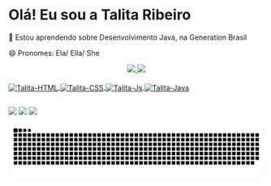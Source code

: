 # Olá! Eu sou a Talita Ribeiro 

🌱 Estou aprendendo sobre Desenvolvimento Java, na Generation Brasil

😄 Pronomes: Ela/ Ella/ She

<div align="center">
  <a href="https://github.com/talitarribeiro">
  <img height="135em" src="https://github-readme-stats.vercel.app/api?username=talitarribeiro&show_icons=true&theme=Light colorblind&include_all_commits=true&count_private=true"/>
  <img height="135em" src="https://github-readme-stats.vercel.app/api/top-langs/?username=talitarribeiro&layout=compact&langs_count=7&theme=Light colorblind"/>
</div>
  
<div style="display: flow"><br>
 <img align="center" alt="Talita-HTML" height="30" width="40" src="https://cdn.jsdelivr.net/gh/devicons/devicon/icons/html5/html5-original.svg">
 <img align="center" alt="Talita-CSS" height="30" width="40" src="https://cdn.jsdelivr.net/gh/devicons/devicon/icons/css3/css3-original.svg">
 <img align="center" alt="Talita-Js" height="30" width="40" src="https://cdn.jsdelivr.net/gh/devicons/devicon/icons/javascript/javascript-original.svg">
 <img align="center" alt="Talita-Java" height="30" width="40" src="https://cdn.jsdelivr.net/gh/devicons/devicon/icons/java/java-original.svg" 
</div>
  
  ##
 <div>
  <a href="https://www.instagram.com/talitaribeiro.ribeiro/" target="_blank"><img src="https://img.shields.io/badge/-Instagram-%23E4405F?style=for-the-badge&logo=instagram&logoColor=white" target="_blank"></a>
 	<a href="https://github.com/talitarribeiro" target="_blank"><img src="https://img.shields.io/badge/Discord-7289DA?style=for-the-badge&logo=discord&logoColor=white" target="_blank"></a> 
  <a href="https://www.linkedin.com/feed/" target="_blank"><img src="https://img.shields.io/badge/-LinkedIn-%230077B5?style=for-the-badge&logo=linkedin&logoColor=white" target="_blank"></a>
</div>
  
![Snake animation](https://github.com/talitarribeiro/talitarribeiro/blob/output/github-contribution-grid-snake.svg)
